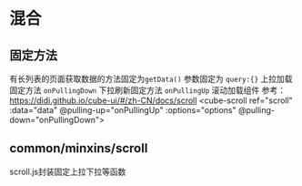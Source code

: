 # 混合

## 固定方法
有长列表的页面获取数据的方法固定为`getData()` 参数固定为 `query:{}` 上拉加载固定方法 `onPullingDown` 下拉刷新固定方法 `onPullingUp`
滚动加载组件 参考：https://didi.github.io/cube-ui/#/zh-CN/docs/scroll
<cube-scroll ref="scroll" :data="data" @pulling-up="onPullingUp" :options="options" @pulling-down="onPullingDown"></cube-scroll>
## common/minxins/scroll
scroll.js封装固定上拉下拉等函数